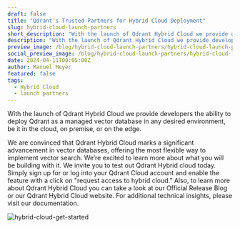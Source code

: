 ```yaml
---
draft: false
title: "Qdrant's Trusted Partners for Hybrid Cloud Deployment"
slug: hybrid-cloud-launch-partners
short_description: "With the launch of Qdrant Hybrid Cloud we provide developers the ability to deploy Qdrant as a managed vector database in any desired environment."
description: "With the launch of Qdrant Hybrid Cloud we provide developers the ability to deploy Qdrant as a managed vector database in any desired environment."
preview_image: /blog/hybrid-cloud-launch-partners/hybrid-cloud-launch-partners.png
social_preview_image: /blog/hybrid-cloud-launch-partners/hybrid-cloud-launch-partners.png
date: 2024-04-11T00:05:00Z
author: Manuel Meyer
featured: false
tags:
  - Hybrid Cloud
  - launch partners
---
```


With the launch of Qdrant Hybrid Cloud we provide developers the ability to deploy Qdrant as a managed vector database in any desired environment, be it in the cloud, on premise, or on the edge.

We are convinced that Qdrant Hybrid Cloud marks a significant advancement in vector databases, offering the most flexible way to implement vector search. We’re excited to learn more about what you will be building with it. We invite you to test out Qdrant Hybrid cloud today. Simply sign up for or log into your Qdrant Cloud account and enable the feature with a click on "request access to hybrid cloud.” Also, to learn more about Qdrant Hybrid Cloud you can take a look at our Official Release Blog or our Qdrant Hybrid Cloud website. For additional technical insights, please visit our documentation.

![hybrid-cloud-get-started](/blog/hybrid-cloud-launch-partners/hybrid-cloud-get-started.png)